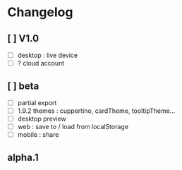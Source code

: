 # Changelog

## [ ] V1.0
- [ ] desktop : live device
- [ ] ? cloud account

## [ ] beta
- [ ] partial export
- [ ] 1.9.2 themes : cuppertino, cardTheme, tooltipTheme...
- [ ] desktop preview
- [ ] web : save to / load from localStorage
- [ ] mobile : share

## alpha.1
